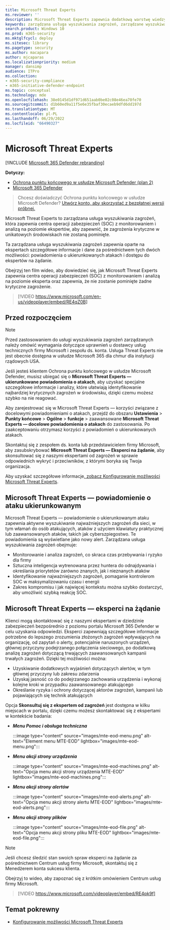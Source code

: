 ```yaml
---
title: Microsoft Threat Experts
ms.reviewer: ''
description: Microsoft Threat Experts zapewnia dodatkową warstwę wiedzy do Ochrona punktu końcowego w usłudze Microsoft Defender.
keywords: zarządzana usługa wyszukiwania zagrożeń, zarządzane wyszukiwanie zagrożeń, zarządzana usługa wykrywania i reagowania (MDR), MTE, Microsoft Threat Experts, MTE-TAN, powiadomienie o ataku ukierunkowanym, powiadomienie o ataku ukierunkowanym
search.product: Windows 10
ms.prod: m365-security
ms.mktglfcycl: deploy
ms.sitesec: library
ms.pagetype: security
ms.author: macapara
author: mjcaparas
ms.localizationpriority: medium
manager: dansimp
audience: ITPro
ms.collection:
- m365-security-compliance
- m365-initiative-defender-endpoint
ms.topic: conceptual
ms.technology: mde
ms.openlocfilehash: 38e0145d1df971d651aab0be02c08e46ea70fe70
ms.sourcegitcommit: d1b60ed9a11f5e6e35fbaf30ecaeb9dfd6dd197d
ms.translationtype: MT
ms.contentlocale: pl-PL
ms.lasthandoff: 06/29/2022
ms.locfileid: "66490327"
---
```

# <a name="microsoft-threat-experts"></a>Microsoft Threat Experts

[!INCLUDE [Microsoft 365 Defender rebranding](../../includes/microsoft-defender.md)]

**Dotyczy:**
- [Ochrona punktu końcowego w usłudze Microsoft Defender (plan 2)](https://go.microsoft.com/fwlink/p/?linkid=2154037) 
- [Microsoft 365 Defender](https://go.microsoft.com/fwlink/?linkid=2118804)

> Chcesz doświadczyć Ochrona punktu końcowego w usłudze Microsoft Defender? [Utwórz konto, aby skorzystać z bezpłatnej wersji próbnej.](https://signup.microsoft.com/create-account/signup?products=7f379fee-c4f9-4278-b0a1-e4c8c2fcdf7e&ru=https://aka.ms/MDEp2OpenTrial?ocid=docs-wdatp-exposedapis-abovefoldlink)

Microsoft Threat Experts to zarządzana usługa wyszukiwania zagrożeń, która zapewnia centra operacji zabezpieczeń (SOC) z monitorowaniem i analizą na poziomie ekspertów, aby zapewnić, że zagrożenia krytyczne w unikatowych środowiskach nie zostaną pominięte.

Ta zarządzana usługa wyszukiwania zagrożeń zapewnia oparte na ekspertach szczegółowe informacje i dane za pośrednictwem tych dwóch możliwości: powiadomienia o ukierunkowanych atakach i dostępu do ekspertów na żądanie.

Obejrzyj ten film wideo, aby dowiedzieć się, jak Microsoft Threat Experts zapewnia centra operacji zabezpieczeń (SOC) z monitorowaniem i analizą na poziomie eksperta oraz zapewnia, że nie zostanie pominięte żadne krytyczne zagrożenie. 
> [!VIDEO https://www.microsoft.com/en-us/videoplayer/embed/RE4qZ0B]

## <a name="before-you-begin"></a>Przed rozpoczęciem

> [!NOTE]
> Przed zastosowaniem do usługi wyszukiwania zagrożeń zarządzanych należy omówić wymagania dotyczące uprawnień u dostawcy usług technicznych firmy Microsoft i zespołu ds. konta.
> Usługa Threat Experts nie jest obecnie dostępna w usłudze Microsoft 365 dla chmur dla instytucji rządowych USA.

Jeśli jesteś klientem Ochrona punktu końcowego w usłudze Microsoft Defender, musisz ubiegać się o **Microsoft Threat Experts — ukierunkowane powiadomienia o atakach**, aby uzyskać specjalne szczegółowe informacje i analizy, które ułatwiają identyfikowanie najbardziej krytycznych zagrożeń w środowisku, dzięki czemu możesz szybko na nie reagować.

Aby zarejestrować się w Microsoft Threat Experts — korzyści związane z docelowymi powiadomieniami o atakach, przejdź do obszaru **Ustawienia** \> **Punkty końcowe** \> **Ogólne** \> **funkcje** \> zaawansowane **Microsoft Threat Experts — docelowe powiadomienia o atakach** do zastosowania. Po zaakceptowaniu otrzymasz korzyści z powiadomień o ukierunkowanych atakach.

Skontaktuj się z zespołem ds. konta lub przedstawicielem firmy Microsoft, aby zasubskrybować **Microsoft Threat Experts — Eksperci na żądanie**, aby skonsultować się z naszymi ekspertami od zagrożeń w sprawie odpowiednich wykryć i przeciwników, z którymi boryka się Twoja organizacja.

Aby uzyskać szczegółowe informacje[, zobacz Konfigurowanie możliwości Microsoft Threat Experts](/microsoft-365/security/defender-endpoint/configure-microsoft-threat-experts#before-you-begin).

## <a name="microsoft-threat-experts---targeted-attack-notification"></a>Microsoft Threat Experts — powiadomienie o ataku ukierunkowanym

Microsoft Threat Experts — powiadomienie o ukierunkowanym ataku zapewnia aktywne wyszukiwanie najważniejszych zagrożeń dla sieci, w tym włamań do osób atakujących, ataków z użyciem klawiatury praktycznej lub zaawansowanych ataków, takich jak cyberszpiegostwo. Te powiadomienia są wyświetlane jako nowy alert. Zarządzana usługa wyszukiwania zagrożeń obejmuje:

- Monitorowanie i analiza zagrożeń, co skraca czas przebywania i ryzyko dla firmy
- Sztuczna inteligencja wytrenowana przez huntera do odnajdywania i określania priorytetów zarówno znanych, jak i nieznanych ataków
- Identyfikowanie najważniejszych zagrożeń, pomaganie kontrolerom SOC w maksymalizowaniu czasu i energii
- Zakres kompromisu i jak najwięcej kontekstu można szybko dostarczyć, aby umożliwić szybką reakcję SOC.

## <a name="microsoft-threat-experts---experts-on-demand"></a>Microsoft Threat Experts — eksperci na żądanie

Klienci mogą skontaktować się z naszymi ekspertami w dziedzinie zabezpieczeń bezpośrednio z poziomu portalu Microsoft 365 Defender w celu uzyskania odpowiedzi. Eksperci zapewniają szczegółowe informacje potrzebne do lepszego zrozumienia złożonych zagrożeń wpływających na organizację, od zapytań o alerty, potencjalnie naruszonych urządzeń, głównej przyczyny podejrzanego połączenia sieciowego, po dodatkową analizę zagrożeń dotyczącą trwających zaawansowanych kampanii trwałych zagrożeń. Dzięki tej możliwości można:

- Uzyskiwanie dodatkowych wyjaśnień dotyczących alertów, w tym głównej przyczyny lub zakresu zdarzenia
- Uzyskaj jasność co do podejrzanego zachowania urządzenia i wykonaj kolejne kroki w przypadku zaawansowanego atakującego
- Określanie ryzyka i ochrony dotyczącej aktorów zagrożeń, kampanii lub pojawiających się technik atakujących

Opcja **Skonsultuj się z ekspertem od zagrożeń** jest dostępna w kilku miejscach w portalu, dzięki czemu możesz skontaktować się z ekspertami w kontekście badania:

- ***Menu Pomoc i obsługa techniczna***

  :::image type="content" source="images/mte-eod-menu.png" alt-text="Element menu MTE-EOD" lightbox="images/mte-eod-menu.png":::

- ***Menu akcji strony urządzenia***

  :::image type="content" source="images/mte-eod-machines.png" alt-text="Opcja menu akcji strony urządzenia MTE-EOD" lightbox="images/mte-eod-machines.png":::

- ***Menu akcji strony alertów***

  :::image type="content" source="images/mte-eod-alerts.png" alt-text="Opcja menu akcji strony alertu MTE-EOD" lightbox="images/mte-eod-alerts.png":::

- ***Menu akcji strony plików***

  :::image type="content" source="images/mte-eod-file.png" alt-text="Opcja menu akcji strony pliku MTE-EOD" lightbox="images/mte-eod-file.png":::

> [!NOTE]
> Jeśli chcesz śledzić stan swoich spraw eksperci na żądanie za pośrednictwem Centrum usług firmy Microsoft, skontaktuj się z Menedżerem konta sukcesu klienta.

Obejrzyj to wideo, aby zapoznać się z krótkim omówieniem Centrum usług firmy Microsoft.

> [!VIDEO https://www.microsoft.com/videoplayer/embed/RE4pk9f]

## <a name="related-topic"></a>Temat pokrewny

- [Konfigurowanie możliwości Microsoft Threat Experts](configure-microsoft-threat-experts.md)
